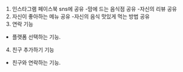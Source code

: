 1. 인스타그램 페이스북 sns에 공유
-맘에 드는 음식점 공유
-자신의 리뷰 공유
2. 자신이 좋아하는 메뉴 공유
-자신의 음식 맛있게 먹는 방법 공유
3. 연락 기능
- 플랫폼 선택하는 기능.
4. 친구 추가하기 기능
- 친구와 연락하는 기능.